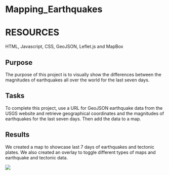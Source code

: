 # Mapping_Earthquakes

# RESOURCES

HTML, Javascript, CSS, GeoJSON, Leflet.js and MapBox

## Purpose
The purpose of this project is to visually show the differences between the magnitudes of earthquakes all over the world for the last seven days.

## Tasks
To complete this project, use a URL for GeoJSON earthquake data from the USGS website and retrieve geographical coordinates and the magnitudes of earthquakes for the last seven days. Then add the data to a map.

## Results

We created a map to showcase last 7 days of earthquakes and tectonic plates. We also created an overlay to toggle different types of maps and earthquake and tectonic data.


![](/earthquakes_tectonics.png)
